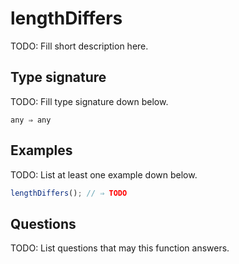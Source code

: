 # lengthDiffers

TODO: Fill short description here.

## Type signature

TODO: Fill type signature down below.

```
any ⇒ any
```

## Examples

TODO: List at least one example down below.

```javascript
lengthDiffers(); // ⇒ TODO
```

## Questions

TODO: List questions that may this function answers.
